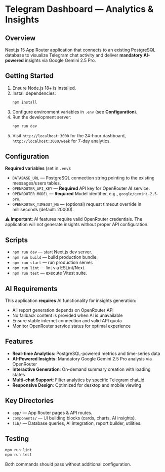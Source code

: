 # Telegram Dashboard — Analytics & Insights

## Overview
Next.js 15 App Router application that connects to an existing PostgreSQL database to visualize Telegram chat activity and deliver **mandatory AI-powered** insights via Google Gemini 2.5 Pro.

## Getting Started
1. Ensure Node.js 18+ is installed.
2. Install dependencies:
   ```bash
   npm install
   ```
3. Configure environment variables in `.env` (see **Configuration**).
4. Run the development server:
   ```bash
   npm run dev
   ```
5. Visit `http://localhost:3000` for the 24-hour dashboard, `http://localhost:3000/week` for 7-day analytics.

## Configuration
**Required variables** (set in `.env`):
- `DATABASE_URL` — PostgreSQL connection string pointing to the existing messages/users tables.
- `OPENROUTER_API_KEY` — **Required** API key for OpenRouter AI service.
- `OPENROUTER_MODEL` — **Required** Model identifier, e.g., `google/gemini-2.5-pro`.
- `OPENROUTER_TIMEOUT_MS` — (optional) request timeout override in milliseconds (default: 20000).

⚠️ **Important**: AI features require valid OpenRouter credentials. The application will not generate insights without proper API configuration.

## Scripts
- `npm run dev` — start Next.js dev server.
- `npm run build` — build production bundle.
- `npm run start` — run production server.
- `npm run lint` — lint via ESLint/Next.
- `npm run test` — execute Vitest suite.

## AI Requirements
This application **requires** AI functionality for insights generation:
- All report generation depends on OpenRouter API
- No fallback content is provided when AI is unavailable
- Ensure stable internet connection and valid API quota
- Monitor OpenRouter service status for optimal experience

## Features
- **Real-time Analytics**: PostgreSQL-powered metrics and time-series data
- **AI-Powered Insights**: Mandatory Google Gemini 2.5 Pro analysis via OpenRouter
- **Interactive Generation**: On-demand summary creation with loading states
- **Multi-chat Support**: Filter analytics by specific Telegram chat_id
- **Responsive Design**: Optimized for desktop and mobile viewing

## Key Directories
- `app/` — App Router pages & API routes.
- `components/` — UI building blocks (cards, charts, AI insights).
- `lib/` — Database queries, AI integration, report builder, utilities.

## Testing
```bash
npm run lint
npm run test
```
Both commands should pass without additional configuration.
